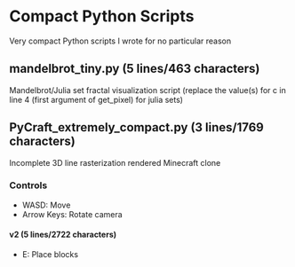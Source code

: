 # Compact Python Scripts
Very compact Python scripts I wrote for no particular reason

## mandelbrot_tiny.py (5 lines/463 characters)
Mandelbrot/Julia set fractal visualization script (replace the value(s) for c in line 4 (first argument of get_pixel) for julia sets)

## PyCraft_extremely_compact.py (3 lines/1769 characters)
Incomplete 3D line rasterization rendered Minecraft clone
### Controls
- WASD: Move
- Arrow Keys: Rotate camera
#### v2 (5 lines/2722 characters)
- E: Place blocks
